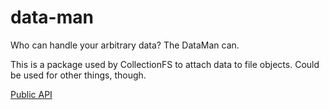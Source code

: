 data-man
=========================

Who can handle your arbitrary data? The DataMan can.

This is a package used by CollectionFS to attach data to file objects. Could be used for other things, though.

[Public API](api.md)